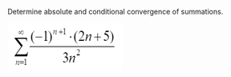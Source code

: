 Determine absolute and conditional convergence of summations.

![](.SQ8.md.upload/paste-0.044832409152922637)
